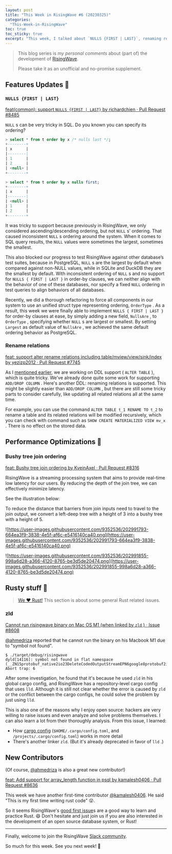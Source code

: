 ```yaml
---
layout: post
title: "This Week in RisingWave #6 (20230325)"
categories:
  "This-Week-in-RisingWave"
toc: true
toc_sticky: true
excerpt: "This week, I talked about `NULLS {FIRST | LAST}`, renaming relations, bushy tree, `zld`, open source and more."
---
```


> This blog series is *my personal comments* about (part of) the development of [RisingWave](https://github.com/risingwavelabs/risingwave).
>
> Please take it as an unofficial and no-promise supplement.

## Features Updates 🌟

### `NULLS {FIRST | LAST}`

[feat(common): support `NULLS {FIRST | LAST}` by richardchien · Pull Request #8485](https://github.com/risingwavelabs/risingwave/pull/8485)

`NULL` s can be very tricky in SQL. Do you known you can specify its ordering?

```sql
> select * from t order by x /* nulls last */; 
+--------+
| x      |
|--------|
| 1      |
| 2      |
| <null> |
+--------+

> select * from t order by x nulls first;
+--------+
| x      |
|--------|
| <null> |
| 1      |
| 2      |
+--------+
```

It was tricky to support because previously in RisingWave, we only considered ascending/descending ordering, but not `NULL` s’ ordering. That caused inconsistent `NULL` s ordering around the system. When it comes to SQL query results, the `NULL` values were sometimes the largest, sometimes the smallest.

This also blocked our progress to test RisingWave against other database’s test suites, because in PostgreSQL, `NULL` s are the largest by default when compared against non-NULL values, while in SQLite and DuckDB they are the smallest by default. With inconsistent ordering of `NULL` s and no support for `NULLS { FIRST | LAST }` in order-by clauses, we can neither align with the behavior of one of these databases, nor specify a fixed `NULL` ordering in test queries to align behaviors of all databases.

Recently, we did a thorough refactoring to force all components in our system to use an unified struct type representing ordering, `OrderType` . As a result, this week we were finally able to implement `NULLS { FIRST | LAST }` for order-by clauses at ease, by simply adding a new field, `NullsAre` , to `OrderType` , specifying whether `NULL` s are largest or smallest. By setting `Largest` as default value of `NullsAre` , we achieved the same default ordering behavior as PostgreSQL.

### Rename relations

[feat: support alter rename relations including table/mview/view/sink/index by yezizp2012 · Pull Request #7745](https://github.com/risingwavelabs/risingwave/pull/7745)

As I [mentioned earlier](https://xxchan.github.io/this-week-in-risingwave/2023/02/25/twirw-2.html#table-schema-change), we are working on DDL support ( `ALTER TABLE` ), which is quite tricky. We've already done quite some work for supporting `ADD/DROP COLUMN` . Here's another DDL: renaming relations is supported. This might be slightly easier than `ADD/DROP COLUMN` , but there are still some tricky parts to consider carefully, like updating all related relations all at the same time.

For example, you can use the command `ALTER TABLE t_1 RENAME TO t_2` to rename a table and its related relations will be modified recursively, which you can check with command such as `SHOW CREATE MATERIALIZED VIEW mv_x` . There is no effect on the stored data.

## Performance Optimizations 💪

### Bushy tree join ordering

[feat: Bushy tree join ordering by KveinAxel · Pull Request #8316](https://github.com/risingwavelabs/risingwave/pull/8316#pullrequestreview-1345479333)

RisingWave is a streaming processing system that aims to provide real-time low latency for our users. By reducing the depth of the join tree, we can effectively minimize latency.

See the illustration below:

To reduce the distance that barriers from join inputs need to travel to the join output, we convert a left-deep tree with a height of 3 into a bushy tree with a height of 5.

![https://user-images.githubusercontent.com/9352536/202991793-664ea3f9-3838-4e5f-af6c-e5416140ca40.png](https://user-images.githubusercontent.com/9352536/202991793-664ea3f9-3838-4e5f-af6c-e5416140ca40.png)

![https://user-images.githubusercontent.com/9352536/202991855-998a6d28-a366-4120-8765-be3d5de20474.png](https://user-images.githubusercontent.com/9352536/202991855-998a6d28-a366-4120-8765-be3d5de20474.png)

## Rusty stuff 🦀️

> [We ❤️ Rust!](https://www.risingwave-labs.com/blog/building-a-cloud-database-from-scratch-why-we-moved-from-cpp-to-rust/) This section is about some general Rust related issues.

### zld

[Cannot run risingwave binary on Mac OS M1 (when linked by `zld` ) · Issue #8608](https://github.com/risingwavelabs/risingwave/issues/8608)

[@ahmedriza](https://github.com/ahmedriza) reported that he cannot run the binary on his Macbook M1 due to "symbol not found".

```
$ ./target/debug/risingwave
dyld[14116]: symbol not found in flat namespace (__ZN15protobuf_native2io23DeleteCodedOutputStreamEPN6google8protobuf2io17CodedOutputStreamE)
Abort trap: 6
```

After some investigation, he found that it's because he used `zld` in his global cargo config, and RisingWave has a repository-level cargo config that uses `lld`. Although it is still not clear whether the error is caused by `zld` or the conflict between the cargo configs, he could solve the problem by just using `lld`.

This is also one of the reasons why I enjoy open source: hackers are very willing to raise issues and even analyze and solve problems themselves. I can also learn a lot from their thoroughly analysis. From this issue, I learned:
- How [cargo config](https://doc.rust-lang.org/cargo/reference/config.html) (`$HOME/.cargo/config.toml`, and `/projects/.cargo/config.toml`) works in more detail
- There's another linker `zld`. (But it's already deprecated in favor of `lld` .)

## New Contributors

(Of course, [@ahmedriza](https://github.com/ahmedriza) is also a great new contributor!)

[feat: Add support for array_length function in psql by kamalesh0406 · Pull Request #8636](https://github.com/risingwavelabs/risingwave/pull/8636)

This week we have another first-time contributor [@kamalesh0406](https://github.com/kamalesh0406). He said "This is my first time writing rust code" 😲.

So it seems RisingWave's [good first issue](https://github.com/risingwavelabs/risingwave/issues?q=is%3Aopen+label%3A%22good+first+issue%22+sort%3Aupdated-desc)s are a good way to learn and practice Rust. 😄 Don't hesitate and just join us if you are also interested in the development of an open source database system, or Rust!

---

Finally, welcome to join the RisingWave [Slack community](https://join.slack.com/t/risingwave-community/shared_invite/zt-120rft0mr-d8uGk3d~NZiZAQWPnElOfw).

So much for this week. See you next week! 🤗
